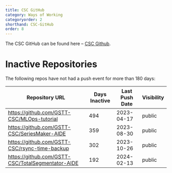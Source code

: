 ```yaml
---
title: CSC GitHub
category: Ways of Working
categoryorder: 2
shorthand: CSC-GitHub
order: 8
---
```


The CSC GitHub can be found here – <a href="https://github.com/GSTT-CSC/">CSC Github</a>.

# Inactive Repositories

The following repos have not had a push event for more than 180 days:

| Repository URL | Days Inactive | Last Push Date | Visibility |
| --- | --- | --- | --- |
| https://github.com/GSTT-CSC/MLOps-tutorial | 494 | 2023-04-17 | public |
| https://github.com/GSTT-CSC/SeriesMaker-AIDE | 359 | 2023-08-30 | public |
| https://github.com/GSTT-CSC/rsync-time-backup | 302 | 2023-10-26 | public |
| https://github.com/GSTT-CSC/TotalSegmentator-AIDE | 192 | 2024-02-13 | public |

